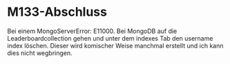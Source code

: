 # M133-Abschluss
Bei einem MongoServerError: E11000. Bei MongoDB auf die Leaderboardcollection gehen und unter dem indexes Tab den username index löschen. Dieser wird komischer Weise manchmal erstellt und ich kann dies nicht wegbringen.
